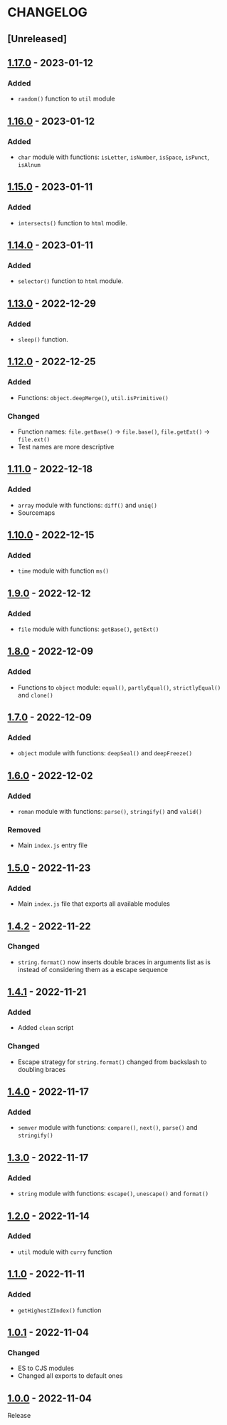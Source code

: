 # CHANGELOG

## [Unreleased]

## [1.17.0](../../compare/1.16.0..1.17.0) - 2023-01-12
### Added
- `random()` function to `util` module

## [1.16.0](../../compare/1.15.0..1.16.0) - 2023-01-12
### Added
- `char` module with functions: `isLetter`, `isNumber`, `isSpace`, `isPunct`, `isAlnum`

## [1.15.0](../../compare/1.14.0..1.15.0) - 2023-01-11
### Added
- `intersects()` function to `html` modile.

## [1.14.0](../../compare/1.13.0..1.14.0) - 2023-01-11
### Added
- `selector()` function to `html` module.

## [1.13.0](../../compare/1.12.0..1.13.0) - 2022-12-29
### Added
- `sleep()` function.

## [1.12.0](../../compare/1.11.0..1.12.0) - 2022-12-25
### Added
- Functions: `object.deepMerge()`, `util.isPrimitive()`

### Changed
- Function names: `file.getBase()` -> `file.base()`, `file.getExt()` -> `file.ext()`
- Test names are more descriptive

## [1.11.0](../../compare/1.10.0..1.11.0) - 2022-12-18
### Added
- `array` module with functions: `diff()` and `uniq()`
- Sourcemaps

## [1.10.0](../../compare/1.9.0..1.10.0) - 2022-12-15
### Added
- `time` module with function `ms()`

## [1.9.0](../../compare/1.8.0..1.9.0) - 2022-12-12
### Added
- `file` module with functions: `getBase()`, `getExt()`

## [1.8.0](../../compare/1.7.0..1.8.0) - 2022-12-09
### Added
- Functions to `object` module: `equal()`, `partlyEqual()`, `strictlyEqual()` and `clone()`

## [1.7.0](../../compare/1.6.0..1.7.0) - 2022-12-09
### Added
- `object` module with functions: `deepSeal()` and `deepFreeze()`

## [1.6.0](../../compare/1.5.0..1.6.0) - 2022-12-02
### Added
- `roman` module with functions: `parse()`, `stringify()` and `valid()`

### Removed
- Main `index.js` entry file

## [1.5.0](../../compare/1.4.2..1.5.0) - 2022-11-23
### Added
- Main `index.js` file that exports all available modules

## [1.4.2](../../compare/1.4.1..1.4.2) - 2022-11-22
### Changed
- `string.format()` now inserts double braces in arguments list as is instead of considering them as a escape sequence

## [1.4.1](../../compare/1.4.0..1.4.1) - 2022-11-21
### Added
- Added `clean` script

### Changed
- Escape strategy for `string.format()` changed from backslash to doubling braces

## [1.4.0](../../compare/1.3.0..1.4.0) - 2022-11-17
### Added
- `semver` module with functions: `compare()`, `next()`, `parse()` and `stringify()`

## [1.3.0](../../compare/1.2.0..1.3.0) - 2022-11-17
### Added
- `string` module with functions: `escape()`, `unescape()` and `format()`

## [1.2.0](../../compare/1.1.0..1.2.0) - 2022-11-14
### Added
- `util` module with `curry` function

## [1.1.0](../../compare/1.0.1..1.1.0) - 2022-11-11
### Added
- `getHighestZIndex()` function

## [1.0.1](../../compare/1.0.0..1.0.1) - 2022-11-04
### Changed
- ES to CJS modules
- Changed all exports to default ones

## [1.0.0](../../tree/1.0.0) - 2022-11-04
Release
